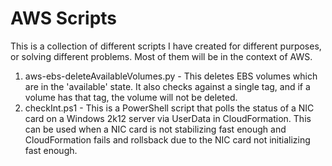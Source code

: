 # AWS Scripts
This is a collection of different scripts I have created for different purposes, or solving different problems.
Most of them will be in the context of AWS.

1) aws-ebs-deleteAvailableVolumes.py - This deletes EBS volumes which are in the 'available' state. It also checks against a single tag, and if a volume has that tag, the volume will not be deleted.
2) checkInt.ps1 - This is a PowerShell script that polls the status of a NIC card on a Windows 2k12 server via UserData in CloudFormation. This can be used when a NIC card is not stabilizing fast enough and CloudFormation fails and rollsback due to the NIC card not initializing fast enough.
